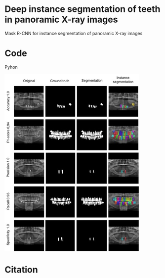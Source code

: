 # Deep instance segmentation of teeth in panoramic X-ray images
Mask R-CNN for instance segmentation of panoramic X-ray images

# Code
Pyhon

![ScreenShot](/best.jpg)

# Citation
